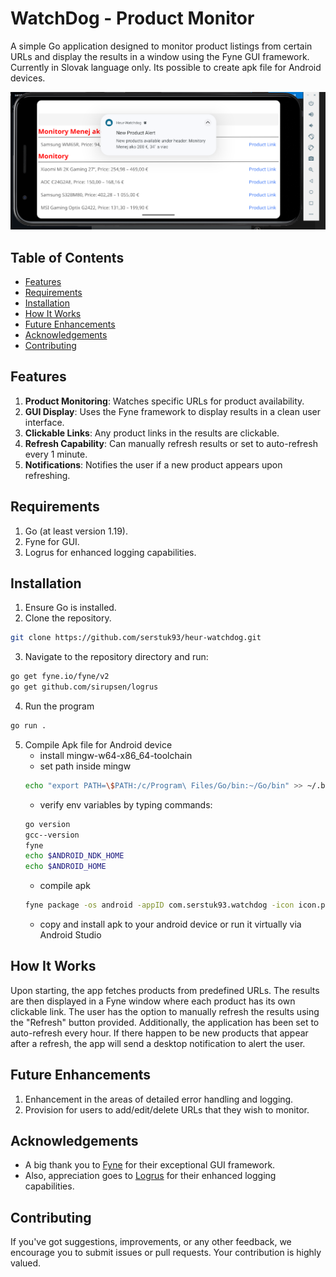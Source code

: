 # WatchDog - Product Monitor

A simple Go application designed to monitor product listings from certain URLs and display the results in a window using the Fyne GUI framework. Currently in Slovak language only. Its possible to create apk file for Android devices.

![Screenshot](screenshot1.png)

## Table of Contents
- [Features](##-Features)
- [Requirements](##-Requirements)
- [Installation](##-Installation)
- [How It Works](#how-it-works)
- [Future Enhancements](#future-enhancements)
- [Acknowledgements](#acknowledgements)
- [Contributing](#contributing)

## Features

1. **Product Monitoring**: Watches specific URLs for product availability.
2. **GUI Display**: Uses the Fyne framework to display results in a clean user interface.
3. **Clickable Links**: Any product links in the results are clickable.
4. **Refresh Capability**: Can manually refresh results or set to auto-refresh every 1 minute.
5. **Notifications**: Notifies the user if a new product appears upon refreshing.


## Requirements

1. Go (at least version 1.19).
2. Fyne for GUI.
3. Logrus for enhanced logging capabilities.

## Installation

1. Ensure Go is installed.
2. Clone the repository.

```bash
git clone https://github.com/serstuk93/heur-watchdog.git
```
3. Navigate to the repository directory and run:

```bash
go get fyne.io/fyne/v2
go get github.com/sirupsen/logrus
```

4. Run the program
```bash
go run .
```

5. Compile Apk file for Android device
    - install mingw-w64-x86_64-toolchain
    - set path inside mingw
    ```bash 
    echo "export PATH=\$PATH:/c/Program\ Files/Go/bin:~/Go/bin" >> ~/.bashrc
    ```
    - verify env variables by typing commands:
    ```bash
    go version
    gcc--version
    fyne
    echo $ANDROID_NDK_HOME
    echo $ANDROID_HOME
    ```
    - compile apk
    ```bash
    fyne package -os android -appID com.serstuk93.watchdog -icon icon.png
    ```
    - copy and install apk to your android device or run it virtually via Android Studio 

## How It Works

Upon starting, the app fetches products from predefined URLs. The results are then displayed in a Fyne window where each product has its own clickable link. The user has the option to manually refresh the results using the "Refresh" button provided. Additionally, the application has been set to auto-refresh every hour. If there happen to be new products that appear after a refresh, the app will send a desktop notification to alert the user.

## Future Enhancements

1. Enhancement in the areas of detailed error handling and logging.
2. Provision for users to add/edit/delete URLs that they wish to monitor.

## Acknowledgements

- A big thank you to [Fyne](https://fyne.io/) for their exceptional GUI framework.
- Also, appreciation goes to [Logrus](https://github.com/sirupsen/logrus) for their enhanced logging capabilities.

## Contributing

If you've got suggestions, improvements, or any other feedback, we encourage you to submit issues or pull requests. Your contribution is highly valued.

